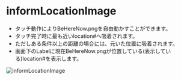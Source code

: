 # informLocationImage
- タッチ動作によりBeHereNow.pngを自由動かすことができます。
- タッチ完了時に最も近いlocation#へ吸着されます。
- ただしある条件以上の距離の場合には、元いた位置に吸着されます。
- 画面下のLabelに現在BeHereNow.pngが位置している(表示している)location#を表示します。

![informLocationImage](https://github.com/anthrgrnwrld/informLocationImage/blob/master/InformLocatationImage/informLocationImage.png)
